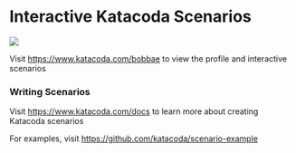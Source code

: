 # Interactive Katacoda Scenarios

[![](http://shields.katacoda.com/katacoda/bobbae/count.svg)](https://www.katacoda.com/bobbae "Get your profile on Katacoda.com")

Visit https://www.katacoda.com/bobbae to view the profile and interactive scenarios

### Writing Scenarios
Visit https://www.katacoda.com/docs to learn more about creating Katacoda scenarios

For examples, visit https://github.com/katacoda/scenario-example
